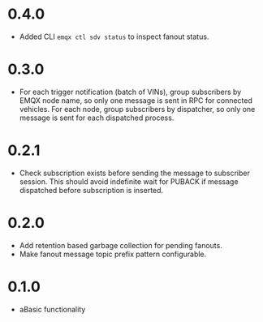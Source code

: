 # 0.4.0

- Added CLI `emqx ctl sdv status` to inspect fanout status.

# 0.3.0

- For each trigger notification (batch of VINs), group subscribers by EMQX node name,
  so only one message is sent in RPC for connected vehicles.
  For each node, group subscribers by dispatcher, so only one message is sent for
  each dispatched process.

# 0.2.1

- Check subscription exists before sending the message to subscriber session.
  This should avoid indefinite wait for PUBACK if message dispatched before subscription is inserted.

# 0.2.0

- Add retention based garbage collection for pending fanouts.
- Make fanout message topic prefix pattern configurable.

# 0.1.0

- aBasic functionality
